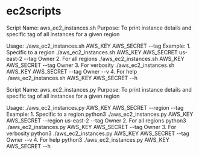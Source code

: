 ec2scripts
==========

Script Name: aws_ec2_instances.sh
Purpose:  To print instance details and specific tag of all instances for a given region 

Usage: ./aws_ec2_instances.sh  AWS_KEY AWS_SECRET <REGIONNAME-Optional> --tag <TagName>
Example:
         1. Specific to a region 
                    ./aws_ec2_instances.sh  AWS_KEY AWS_SECRET us-east-2  --tag Owner 
         2. For all regions
                    ./aws_ec2_instances.sh  AWS_KEY AWS_SECRET   --tag Owner
         3. For verbosity
                    ./aws_ec2_instances.sh  AWS_KEY AWS_SECRET  --tag Owner --v
         4. For help
                    ./aws_ec2_instances.sh  AWS_KEY AWS_SECRET   --h

Script Name: aws_ec2_instances.py
Purpose:  To print instance details and specific tag of all instances for a given region 

Usage: ./aws_ec2_instances.py  AWS_KEY AWS_SECRET --region <REGIONNAME-OptionalParameter> --tag <TagName>
Example:
         1. Specific to a region 
                    python3 ./aws_ec2_instances.py  AWS_KEY AWS_SECRET --region us-east-2  --tag Owner 
         2. For all regions
                    python3 ./aws_ec2_instances.py  AWS_KEY AWS_SECRET   --tag Owner
         3. For verbosity
                    python3 ./aws_ec2_instances.py  AWS_KEY AWS_SECRET  --tag Owner --v
         4. For help
                python3     ./aws_ec2_instances.py  AWS_KEY AWS_SECRET   --h

